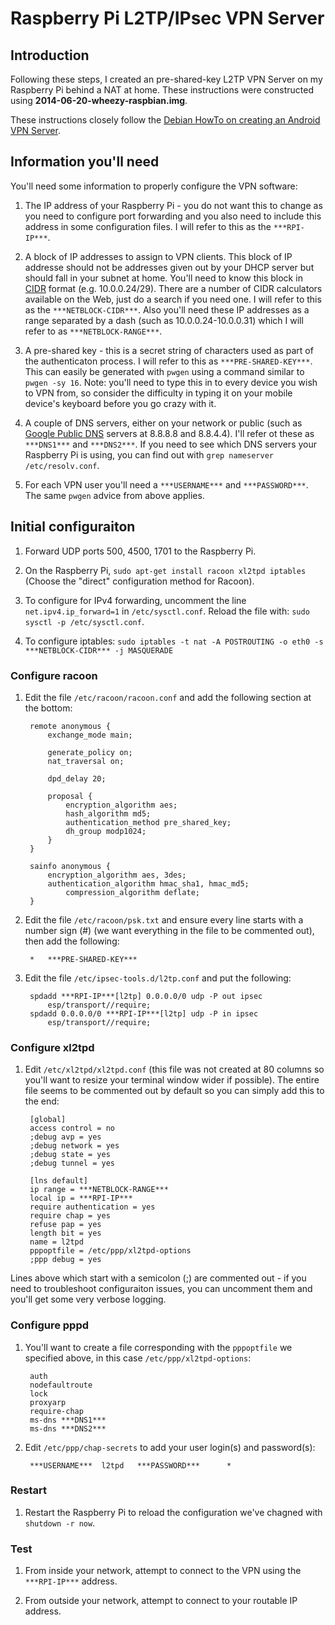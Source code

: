 Raspberry Pi L2TP/IPsec VPN Server
===
Introduction
---

Following these steps, I created an pre-shared-key L2TP VPN Server on my Raspberry Pi behind a NAT at home. These instructions were constructed using **2014-06-20-wheezy-raspbian.img**.

These instructions closely follow the [Debian HowTo on creating an Android VPN Server](https://wiki.debian.org/HowTo/AndroidVPNServer).

Information you'll need
---
You'll need some information to properly configure the VPN software:

1. The IP address of your Raspberry Pi - you do not want this to change as you need to configure port forwarding and you also need to include this address in some configuration files. I will refer to this as the `***RPI-IP***`.

2. A block of IP addresses to assign to VPN clients. This block of IP addresse should not be addresses given out by your DHCP server but should fall in your subnet at home. You'll need to know this block in [CIDR](http://en.wikipedia.org/wiki/CIDR) format (e.g. 10.0.0.24/29). There are a number of CIDR calculators available on the Web, just do a search if you need one. I will refer to this as the `***NETBLOCK-CIDR***`. Also you'll need these IP addresses as a range separated by a dash (such as 10.0.0.24-10.0.0.31) which I will refer to as `***NETBLOCK-RANGE***`.

3. A pre-shared key - this is a secret string of characters used as part of the authenticaton process. I will refer to this as `***PRE-SHARED-KEY***`. This can easily be generated with `pwgen` using a command similar to `pwgen -sy 16`. Note: you'll need to type this in to every device you wish to VPN from, so consider the difficulty in typing it on your mobile device's keyboard before you go crazy with it.

4. A couple of DNS servers, either on your network or public (such as [Google Public DNS](https://developers.google.com/speed/public-dns/) servers at 8.8.8.8 and 8.8.4.4). I'll refer ot these as `***DNS1***` and `***DNS2***`. If you need to see which DNS servers your Raspberry Pi is using, you can find out with `grep nameserver /etc/resolv.conf`.

5. For each VPN user you'll need a `***USERNAME***` and `***PASSWORD***`. The same `pwgen` advice from above applies.

Initial configuraiton
---
1. Forward UDP ports 500, 4500, 1701 to the Raspberry Pi.

2. On the Raspberry Pi, `sudo apt-get install racoon xl2tpd iptables` (Choose the "direct" configuration method for Racoon).

3. To configure for IPv4 forwarding, uncomment the line `net.ipv4.ip_forward=1` in `/etc/sysctl.conf`. Reload the file with: `sudo sysctl -p /etc/sysctl.conf`.
 
4. To configure iptables: `sudo iptables -t nat -A POSTROUTING -o eth0 -s ***NETBLOCK-CIDR*** -j MASQUERADE`

### Configure racoon

1. Edit the file `/etc/racoon/racoon.conf` and add the following section at the bottom:

		remote anonymous {
			exchange_mode main;

			generate_policy on;
			nat_traversal on;

			dpd_delay 20;

			proposal {
				encryption_algorithm aes;
				hash_algorithm md5;
				authentication_method pre_shared_key;
				dh_group modp1024;
			}
		}

		sainfo anonymous {
			encryption_algorithm aes, 3des;
			authentication_algorithm hmac_sha1, hmac_md5;
				compression_algorithm deflate;
		}

2. Edit the file `/etc/racoon/psk.txt` and ensure every line starts with a number sign (#) (we want everything in the file to be commented out), then add the following:

		*	***PRE-SHARED-KEY***

3. Edit the file `/etc/ipsec-tools.d/l2tp.conf` and put the following:

		spdadd ***RPI-IP***[l2tp] 0.0.0.0/0 udp -P out ipsec
			esp/transport//require;
		spdadd 0.0.0.0/0 ***RPI-IP***[l2tp] udp -P in ipsec
			esp/transport//require;
        
### Configure xl2tpd

1. Edit `/etc/xl2tpd/xl2tpd.conf` (this file was not created at 80 columns so you'll want to resize your terminal window wider if possible). The entire file seems to be commented out by default so you can simply add this to the end:

		[global]
		access control = no
		;debug avp = yes
		;debug network = yes
		;debug state = yes
		;debug tunnel = yes

		[lns default]
		ip range = ***NETBLOCK-RANGE***
		local ip = ***RPI-IP***
		require authentication = yes
		require chap = yes
		refuse pap = yes
		length bit = yes
		name = l2tpd
		pppoptfile = /etc/ppp/xl2tpd-options
		;ppp debug = yes

Lines above which start with a semicolon (;) are commented out - if you need to troubleshoot configuraiton issues, you can uncomment them and you'll get some very verbose logging.

### Configure pppd

1. You'll want to create a file corresponding with the `pppoptfile` we specified above, in this case `/etc/ppp/xl2tpd-options`:

		auth
		nodefaultroute
		lock
		proxyarp
		require-chap
		ms-dns ***DNS1***
		ms-dns ***DNS2***

2. Edit `/etc/ppp/chap-secrets` to add your user login(s) and password(s):

		***USERNAME***	l2tpd	***PASSWORD***		*

### Restart

1. Restart the Raspberry Pi to reload the configuration we've chagned with `shutdown -r now`.

### Test

1. From inside your network, attempt to connect to the VPN using the `***RPI-IP***` address.

2. From outside your network, attempt to connect to your routable IP address.